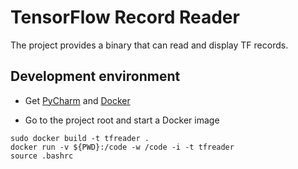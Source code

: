 # TensorFlow Record Reader

The project provides a binary that can read and display TF records.


## Development environment

* Get [PyCharm](https://www.jetbrains.com/pycharm/download/) and [Docker](https://docs.docker.com/engine/installation/)

* Go to the project root and start a Docker image
```
sudo docker build -t tfreader .
docker run -v ${PWD}:/code -w /code -i -t tfreader
source .bashrc
```
